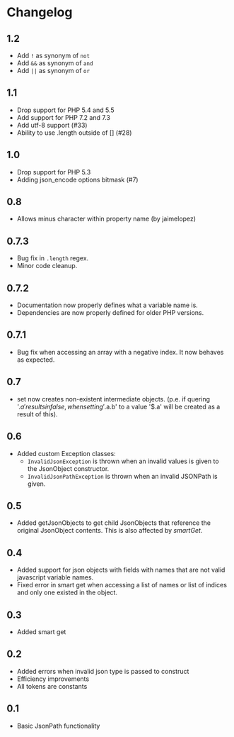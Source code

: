 Changelog
=========

1.2
---
* Add `!` as synonym of `not`
* Add `&&` as synonym of `and`
* Add `||` as synonym of `or`

1.1
---
* Drop support for PHP 5.4 and 5.5
* Add support for PHP 7.2 and 7.3
* Add utf-8 support (#33)
* Ability to use .length outside of [] (#28)

1.0
---
* Drop support for PHP 5.3
* Adding json\_encode options bitmask (#7)

0.8
---
* Allows minus character within property name (by jaimelopez)

0.7.3
-----
* Bug fix in `.length` regex.
* Minor code cleanup.

0.7.2
-----
* Documentation now properly defines what a variable name is.
* Dependencies are now properly defined for older PHP versions.

0.7.1
-----
* Bug fix when accessing an array with a negative index. It now behaves as expected.

0.7
---
* set now creates non-existent intermediate objects. 
(p.e. if quering '$.a' results in false, when setting 
'$.a.b' to a value '$.a' will be created as a result of this).

0.6
---
* Added custom Exception classes:
    * `InvalidJsonException` is thrown when an invalid values is given to the 
    JsonObject constructor.
    * `InvalidJsonPathException` is thrown when an invalid JSONPath is given.

0.5
---
* Added getJsonObjects to get child JsonObjects that reference the original JsonObject contents. 
This is also affected by _smartGet_.

0.4
---
* Added support for json objects with fields with names that are not valid javascript variable
 names.
* Fixed error in smart get when accessing a list of names or list of indices and only one existed in the object.

0.3
---
* Added smart get

0.2
---
* Added errors when invalid json type is passed to construct
* Efficiency improvements
* All tokens are constants

0.1
---
* Basic JsonPath functionality
